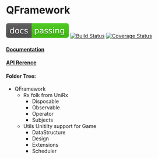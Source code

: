 # QFramework

[![Documentation Status](./docs/res/passing.svg)](http://liangxiegame.github.io/QFramework/)  [![Build Status](https://travis-ci.org/liangxiegame/QFramework.svg?branch=master)](https://travis-ci.org/liangxiegame/QFramework)
[![Coverage Status](https://coveralls.io/repos/github/liangxiegame/QFramework/badge.svg?branch=master)](https://coveralls.io/github/liangxiegame/QFramework?branch=master)

#### [Documentation](http://liangxiegame.github.io/QFramework/)

#### [API Rerence](http://liangxiegame.github.io/QFramework/html/index.html)

#### Folder Tree:

* QFramework	
  * Rx	folk from UniRx
    * Disposable
    * Observable
    * Operator
    * Subjects
  * Utils   Unitilty support for Game
    * DataStructure
    * Design
    * Extensions
    * Scheduler


